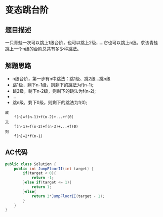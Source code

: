 # 变态跳台阶
## 题目描述
一只青蛙一次可以跳上1级台阶，也可以跳上2级……它也可以跳上n级。求该青蛙跳上一个n级的台阶总共有多少种跳法。

## 解题思路
- n级台阶，第一步有n中跳法：跳1级、跳2级...跳n级
- 跳1级，剩下n-1级，则剩下的跳法为f(n-1);
- 跳2级，剩下n-2级，则剩下的跳法为f(n-2);
- ...
- 跳n级，剩下0级，则剩下的跳法为f(0);
```
故
    f(n)=f(n-1)+f(n-2)+...+f(0)
又
    f(n-1)=f(n-2)+f(n-3)+...+f(0)
则
    f(n)=2*f(n-1)
```

## AC代码
```java
public class Solution {
    public int JumpFloorII(int target) {
        if(target < 0){
            return -1;
        }else if(target <= 1){
            return 1;
        }else{
            return 2*JumpFloorII(target - 1);
        }
    }
}
```